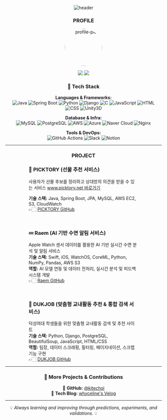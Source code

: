 <div align=center>
  
![header](https://capsule-render.vercel.app/api?type=waving&color=9932CC&fontColor=000000&text=kitechoi&fontAlign=50&fontAlignY=35&fontSize=40&desc=Hypothesis%20·%20Validation%20·%20Iteration&descAlignY=70&descAlign=50)

<h3 align="center"><b>PROFILE</b></h3>
<p align="center">
  <img src="https://github.com/kitechoi.png" width="120" alt="profile-pic" style="border-radius:50%"/>
</p>
<p align="center">
  <a href="https://github.com/kitechoi" target="_blank"><img src="https://img.shields.io/badge/github-000000?style=for-the-badge&logo=github&logoColor=FFFFFF"/></a>
  <a href="https://velog.io/@whyceline/posts" target="_blank"><img src="https://img.shields.io/badge/techblog-666666?style=for-the-badge&logo=velog&logoColor=FFFFFF"/></a>
</p>

### 🚀 Tech Stack
**Languages & Frameworks:**  
<span>
  ![Java](https://img.shields.io/badge/Java-ED8B00?style=flat&logo=java&logoColor=white)
  ![Spring Boot](https://img.shields.io/badge/Spring%20Boot-6DB33F?style=flat&logo=spring-boot&logoColor=white)
  ![Python](https://img.shields.io/badge/Python-3776AB?style=flat&logo=python&logoColor=white)
  ![Django](https://img.shields.io/badge/Django-092E20?style=flat&logo=django&logoColor=white)
  ![C](https://img.shields.io/badge/C-A8B9CC?style=flat&logo=c&logoColor=white)
  ![JavaScript](https://img.shields.io/badge/JavaScript-F7DF1E?style=flat&logo=javascript&logoColor=black)
  ![HTML](https://img.shields.io/badge/HTML-E34F26?style=flat&logo=html5&logoColor=white)
  ![CSS](https://img.shields.io/badge/CSS-1572B6?style=flat&logo=css3&logoColor=white)
  ![Unity3D](https://img.shields.io/badge/Unity-000000?style=flat&logo=unity&logoColor=white)
</span>

**Database & Infra:**  
<span>
  ![MySQL](https://img.shields.io/badge/MySQL-4479A1?style=flat&logo=mysql&logoColor=white)
  ![PostgreSQL](https://img.shields.io/badge/PostgreSQL-316192?style=flat&logo=postgresql&logoColor=white)
  ![AWS](https://img.shields.io/badge/AWS-232F3E?style=flat&logo=amazon-aws&logoColor=white)
  ![Azure](https://img.shields.io/badge/Azure-0078D4?style=flat&logo=microsoft-azure&logoColor=white)
  ![Naver Cloud](https://img.shields.io/badge/Naver%20Cloud-03C75A?style=flat&logo=naver&logoColor=white)
  ![Nginx](https://img.shields.io/badge/Nginx-009639?style=flat&logo=nginx&logoColor=white)
</span>

**Tools & DevOps:**  
<span>
  ![GitHub Actions](https://img.shields.io/badge/GitHub%20Actions-2088FF?style=flat&logo=github&logoColor=white)
  ![Slack](https://img.shields.io/badge/Slack-4A154B?style=flat&logo=slack&logoColor=white)
  ![Notion](https://img.shields.io/badge/Notion-000000?style=flat&logo=notion&logoColor=white)
</span>

---

<h3 align="center"><b>PROJECT</b></h3>

<div align="center" style="width: 70%; margin: 0 auto; text-align: left;">

### 🎁 PICKTORY (선물 추천 서비스)
사용자가 선물 후보를 정리하고 상대방의 의견을 받을 수 있는 서비스 [www.picktory.net 바로가기](https://www.picktory.net)

**기술 스택:** Java, Spring Boot, JPA, MySQL, AWS EC2, S3, CloudWatch  
👉🏻 [PICKTORY GitHub](https://github.com/kitechoi/dnd-12th-5-backend)

<br/>

### 💤 Raem (AI 기반 수면 알림 서비스)  
Apple Watch 센서 데이터를 활용한 AI 기반 실시간 수면 분석 및 알림 서비스  
**기술 스택:** Swift, iOS, WatchOS, CoreML, Python, NumPy, Pandas, AWS S3  
**역할:** AI 모델 연동 및 데이터 전처리, 실시간 분석 및 피드백 시스템 개발  
👉🏻 [Raem GitHub](https://github.com/kitechoi/Raem_FE)

<br/>

### 🏫 DUKJOB (맞춤형 교내활동 추천 & 통합 검색 서비스)  
덕성여대 학생들을 위한 맞춤형 교내활동 검색 및 추천 사이트  
**기술 스택:** Python, Django, PostgreSQL, BeautifulSoup, JavaScript, HTML/CSS  
**역할:** 팀장, 데이터 스크래핑, 필터링, 페이지네이션, 스크랩 기능 구현  
👉🏻 [DUKJOB GitHub](https://github.com/kitechoi/ds_DjangoTeam01)

</div>

---

### 📌 More Projects & Contributions
🔗 **GitHub:** [@kitechoi](https://github.com/kitechoi)  
🔗 **Tech Blog:** [whyceline's Velog](https://velog.io/@whyceline/posts)

---

<p align="center">💡 <i>Always learning and improving through predictions, experiments, and validations.</i> 💡</p>

</div>
